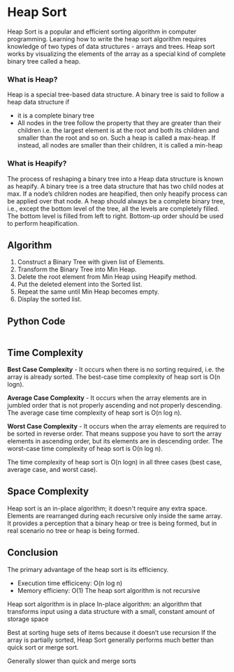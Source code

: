 # Heap Sort
Heap Sort is a popular and efficient sorting algorithm in computer programming. Learning how to write the heap sort algorithm requires knowledge of two types of data structures - arrays and trees. Heap sort works by visualizing the elements of the array as a special kind of complete binary tree called a heap.

### What is Heap?
Heap is a special tree-based data structure. A binary tree is said to follow a heap data structure if

* it is a complete binary tree
* All nodes in the tree follow the property that they are greater than their children i.e. the largest element is at the root and both its children and smaller than the root and so on. Such a heap is called a max-heap. If instead, all nodes are smaller than their children, it is called a min-heap

### What is Heapify?
The process of reshaping a binary tree into a Heap data structure is known as heapify. A binary tree is a tree data structure that has two child nodes at max. If a node’s children nodes are heapified, then only heapify process can be applied over that node. A heap should always be a complete binary tree, i.e., except the bottom level of the tree, all the levels are completely filled. The bottom level is filled from left to right. Bottom-up order should be used to perform heapification.

## Algorithm
1. Construct a Binary Tree with given list of Elements.
2. Transform the Binary Tree into Min Heap.
3. Delete the root element from Min Heap using Heapify method.
4. Put the deleted element into the Sorted list.
5. Repeat the same until Min Heap becomes empty.
6. Display the sorted list.

## Python Code
```python

```

## Time Complexity
**Best Case Complexity** - It occurs when there is no sorting required, i.e. the array is already sorted. The best-case time complexity of heap sort is O(n logn).

**Average Case Complexity** - It occurs when the array elements are in jumbled order that is not properly ascending and not properly descending. The average case time complexity of heap sort is O(n log n).

**Worst Case Complexity** - It occurs when the array elements are required to be sorted in reverse order. That means suppose you have to sort the array elements in ascending order, but its elements are in descending order. The worst-case time complexity of heap sort is O(n log n).

The time complexity of heap sort is O(n logn) in all three cases (best case, average case, and worst case). 

## Space Complexity
Heap sort is an in-place algorithm; it doesn't require any extra space. Elements are rearranged during each recursive only inside the same array.
It provides a perception that a binary heap or tree is being formed, but in real scenario no tree or heap is being formed.

## Conclusion
The primary advantage of the heap sort is its efficiency. 
- Execution time efficiceny: O(n log n)
- Memory efficieny: O(1)
The heap sort algorithm is not recursive

Heap sort algorithm is in place
In-place algorithm: an algorithm that transforms input using a data structure with a small, constant amount of storage space

Best at sorting huge sets of items because it doesn’t use recursion
If the array is partially sorted, Heap Sort generally performs much better than quick sort or merge sort.

Generally slower than quick and merge sorts
